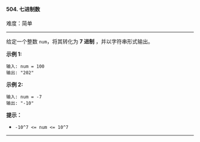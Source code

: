 #### 504. 七进制数

难度：简单

---

给定一个整数 `num`，将其转化为  **7 进制** ，并以字符串形式输出。

**示例 1:**

```
输入: num = 100
输出: "202"
```

**示例 2:**

```
输入: num = -7
输出: "-10"
```

**提示：**

* `-10^7 <= num <= 10^7`

---

```Java
```